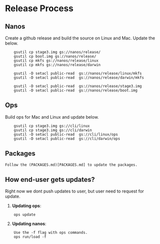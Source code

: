 # Release Process

## Nanos
Create a github release and build the source on 
Linux and Mac. Update the below.

```
    gsutil cp stage3.img gs://nanos/release/
    gsutil cp boot.img gs://nanos/release/
    gsutil cp mkfs gs://nanos/release/linux 
    gsutil cp mkfs gs://nanos/release/darwin

    gsutil -D setacl public-read  gs://nanos/release/linux/mkfs 
    gsutil -D setacl public-read  gs://nanos/release/darwin/mkfs 
        
    gsutil -D setacl public-read  gs://nanos/release/stage3.img 
    gsutil -D setacl public-read  gs://nanos/release/boot.img 
```

## Ops
Build ops for Mac and Linux and update below.
```
    gsutil cp stage3.img gs://cli/linux 
    gsutil cp stage3.img gs://cli/darwin
    gsutil -D setacl public-read  gs://cli/linux/ops 
    gsutil -D setacl public-read  gs://cli/darwin/ops 

```
## Packages
    Follow the (PACKAGES.md)[PACKAGES.md] to update the packages.

## How end-user gets updates?
Right now we dont push updates to user, but user need to request for update.
    
1. **Updating ops**:
```
    ops update
```
2. **Updating nanos**:
```
    Use the -f flag with ops commands.
    ops run/load -f  
```
